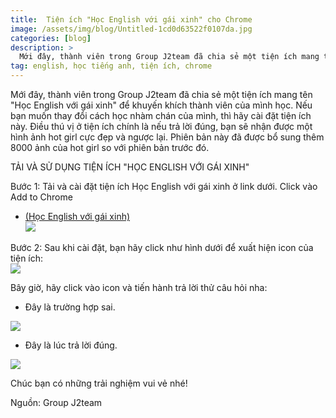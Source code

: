 ```yaml
---
title:  Tiện ích "Học English với gái xinh" cho Chrome
image: /assets/img/blog/Untitled-1cd0d63522f0107da.jpg
categories: [blog]
description: >
  Mới đây, thành viên trong Group J2team đã chia sẻ một tiện ích mang tên "Học English với gái xinh" để khuyến khích thành viên của mình học.
tag: english, học tiếng anh, tiện ích, chrome
---
```


Mới đây, thành viên trong Group J2team đã chia sẻ một tiện ích mang tên "Học English với gái xinh" để khuyến khích thành viên của mình học. Nếu bạn muốn thay đổi cách học nhàm chán của mình, thì hãy cài đặt tiện ích này. Điều thú vị ở tiện ích chính là nếu trả lời đúng, bạn sẽ nhận được một hình ảnh hot girl cực đẹp và ngược lại. Phiên bản này đã được bổ sung thêm 8000 ảnh của hot girl so với phiên bản trước đó.

TẢI VÀ SỬ DỤNG TIỆN ÍCH "HỌC ENGLISH VỚI GÁI XINH"

Bước 1: Tải và cài đặt tiện ích Học English với gái xinh ở link dưới. Click vào Add to Chrome

* [(Học English với gái xinh)](https://chrome.google.com/webstore/detail/h%E1%BB%8Dc-english-c%C3%B9ng-g%C3%A1i-xinh/fnolajggejmiljimgjgfmoepeomdkedg)  
![](https://photo.techrum.vn/images/2020/07/16/Untitled-134c789de47bd5bc1.jpg)    

Bước 2: Sau khi cài đặt, bạn hãy click như hình dưới để xuất hiện icon của tiện ích:    
![](https://photo.techrum.vn/images/2020/07/16/Untitled-1d6a3f885942c69ae.jpg)

Bây giờ, hãy click vào icon và tiến hành trả lời thử câu hỏi nha:  
* Đây là trường hợp sai.  

![](https://photo.techrum.vn/images/2020/07/16/Untitled-155e11ce9115fa2e1.jpg)  

* Đây là lúc trả lời đúng.  

![](https://photo.techrum.vn/images/2020/07/16/Untitled-184e528a602025047.jpg)  

Chúc bạn có những trải nghiệm vui vẻ nhé!  


Nguồn: Group J2team
